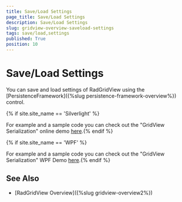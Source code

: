 ```yaml
---
title: Save/Load Settings
page_title: Save/Load Settings
description: Save/Load Settings
slug: gridview-overview-saveload-settings
tags: save/load,settings
published: True
position: 10
---
```


# Save/Load Settings

You can save and load settings of RadGridView using the [PersistenceFramework]({%slug persistence-framework-overview%}) control.

{% if site.site_name == 'Silverlight' %}

For example and a sample code you can check out the "GridView Serialization" online demo [here](https://demos.telerik.com/silverlight/#PersistenceFramework/GridViewCustomSerialization).{% endif %}

{% if site.site_name == 'WPF' %}

For example and a sample code you can check out the "GridView Serialization" WPF Demo [here](https://demos.telerik.com/wpf/).{% endif %}

## See Also

 * [RadGridView Overview]({%slug gridview-overview2%})
